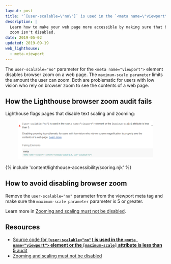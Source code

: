 ```yaml
---
layout: post
title: "`[user-scalable=\"no\"]` is used in the `<meta name=\"viewport\">` element or the `[maximum-scale]` attribute is less than `5`"
description: |
  Learn how to make your web page more accessible by making sure that browser
  zoom isn't disabled.
date: 2019-05-02
updated: 2019-09-19
web_lighthouse:
  - meta-viewport
---
```


The `user-scalable="no"` parameter for the `<meta name="viewport">` element
disables browser zoom on a web page.
The `maximum-scale parameter` limits the amount the user can zoom.
Both are problematic for users with low vision who rely on browser zoom
to see the contents of a web page.

## How the Lighthouse browser zoom audit fails

Lighthouse flags pages that disable text scaling and zooming:

<figure class="w-figure">
  <img class="w-screenshot" src="meta-viewport.png" alt="Lighthouse audit showing the viewport disables text scaling and zooming">
</figure>

{% include 'content/lighthouse-accessibility/scoring.njk' %}

## How to avoid disabling browser zoom

Remove the `user-scalable="no"` parameter from the viewport meta tag and
make sure the `maximum-scale parameter` parameter is 5 or greater.

Learn more in
[Zooming and scaling must not be disabled](https://dequeuniversity.com/rules/axe/3.3/meta-viewport).

## Resources

- [Source code for **`[user-scalable="no"]` is used in the `<meta name="viewport">` element or the `[maximum-scale]` attribute is less than 5** audit](https://github.com/GoogleChrome/lighthouse/blob/master/lighthouse-core/audits/accessibility/meta-viewport.js)
- [Zooming and scaling must not be disabled](https://dequeuniversity.com/rules/axe/3.3/meta-viewport)
